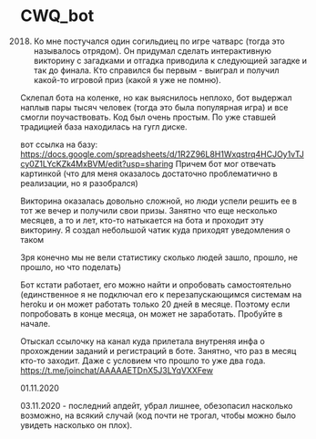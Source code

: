 # CWQ_bot
2018. Ко мне постучался один согильдиец по игре чатварс (тогда это называлось отрядом).
Он придумал сделать интерактивную викторину с загадками и отгадка приводила к следующией загадке и так до финала.
Кто справился бы первым - выиграл и получил какой-то игровой приз (какой я уже не помню).

Склепал бота на коленке, но как выяснилось неплохо, бот выдержал наплыв пары тысяч человек (тогда это была популярная игра) и все смогли поучаствовать.
Код был очень простым. По уже ставшей традицией база находилась на гугл диске.

вот ссылка на базу: https://docs.google.com/spreadsheets/d/1R2Z96L8H1Wxqstrq4HCJOy1vTJcy0Z1LYcKZk4MxBVM/edit?usp=sharing
Причем бот мог отвечать картинкой (что для меня оказалось достаточно проблематично в реализации, но я разобрался)

Викторина оказалась довольно сложной, но люди успели решить ее в тот же вечер и получили свои призы.
Занятно что еще несколько месяцев, а то и лет, кто-то натыкается на бота и проходит эту викторину. Я создал небольшой чатик куда приходят уведомления о таком

Зря конечно мы не вели статистику сколько людей зашло, прошло, не прошло, но что поделать)

Бот кстати работает, его можно найти и опробовать самостоятельно (единственное я не подключал его к перезапускающимся системам на heroku и он может работать только 20 дней в месяце. Поэтому если попробовать в конце месяца, он может не заработать. Пробуйте в начале.

Отыскал ссылочку на канал куда прилетала внутреняя инфа о прохождении заданий и регистраций в боте. Занятно, что раз в месяц кто-то заходит. Даже с условием что прошло то уже два года. https://t.me/joinchat/AAAAAETDnX5J3LYqVXXFew

01.11.2020

03.11.2020 - последний апдейт, убрал лишнее, обезопасил насколько возможно, на всякий случай (код почти не трогал, чтобы можно было увидеть насколько он плох).
